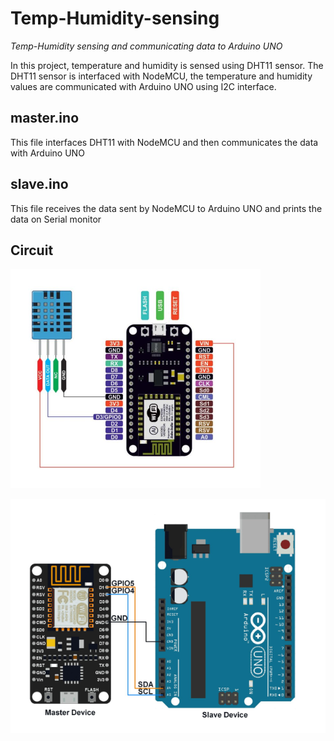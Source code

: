 # Temp-Humidity-sensing
*Temp-Humidity sensing and communicating data to Arduino UNO*

In this project, temperature and humidity is sensed using DHT11 sensor.
The DHT11 sensor is interfaced with NodeMCU, the temperature and humidity values are
communicated with Arduino UNO using I2C interface.


## master.ino
This file interfaces DHT11 with NodeMCU and then communicates the data with Arduino UNO

## slave.ino
This file receives the data sent by NodeMCU to Arduino UNO and prints the data on Serial monitor

## Circuit

![DHT11-NodeMCU connection](/NodeMCU-DHT11.png)

![NodeMCU-Arduino connection](/master-slave.png)
